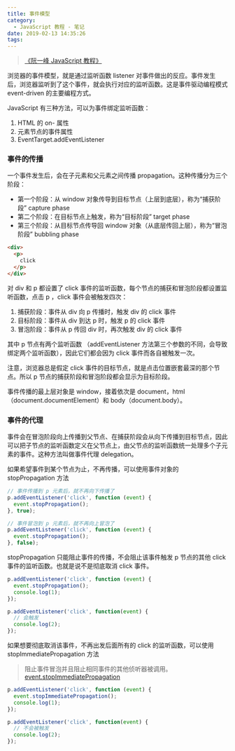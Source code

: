 ```yaml
---
title: 事件模型
category:
  - JavaScript 教程 - 笔记
date: 2019-02-13 14:35:26
tags:
---
```


> [《阮一峰 JavaScript 教程》](https://wangdoc.com/javascript/)

浏览器的事件模型，就是通过监听函数 listener 对事件做出的反应。事件发生后，浏览器监听到了这个事件，就会执行对应的监听函数。这是事件驱动编程模式 event-driven 的主要编程方式。

JavaScript 有三种方法，可以为事件绑定监听函数：

1. HTML 的 on- 属性
2. 元素节点的事件属性
3. EventTarget.addEventListener

### 事件的传播

一个事件发生后，会在子元素和父元素之间传播 propagation。这种传播分为三个阶段：

- 第一个阶段：从 window 对象传导到目标节点（上层到底层），称为“捕获阶段” capture phase
- 第二个阶段：在目标节点上触发，称为“目标阶段” target phase
- 第三个阶段：从目标节点传导回 window 对象（从底层传回上层），称为“冒泡阶段” bubbling phase

```html
<div>
  <p>
    click
  </p>
</div>
```

对 div 和 p 都设置了 click 事件的监听函数，每个节点的捕获和冒泡阶段都设置监听函数，点击 p ，click 事件会被触发四次：

1. 捕获阶段：事件从 div 向 p 传播时，触发 div 的 click 事件
2. 目标阶段：事件从 div 到达 p 时，触发 p 的 click 事件
3. 冒泡阶段：事件从 p 传回 div 时，再次触发 div 的 click 事件

其中 p 节点有两个监听函数 （addEventListener 方法第三个参数的不同，会导致绑定两个监听函数），因此它们都会因为 click 事件而各自被触发一次。

注意，浏览器总是假定 click 事件的目标节点，就是点击位置嵌套最深的那个节点。所以 p 节点的捕获阶段和冒泡阶段都会显示为目标阶段。

事件传播的最上层对象是 window，接着依次是 document，html（document.documentElement）和 body（document.body）。

### 事件的代理

事件会在冒泡阶段向上传播到父节点、在捕获阶段会从向下传播到目标节点，因此可以把子节点的监听函数定义在父节点上，由父节点的监听函数统一处理多个子元素的事件。这种方法叫做事件代理 delegation。

如果希望事件到某个节点为止，不再传播，可以使用事件对象的 stopPropagation 方法

```js
// 事件传播到 p 元素后，就不再向下传播了
p.addEventListener('click', function (event) {
  event.stopPropagation();
}, true);

// 事件冒泡到 p 元素后，就不再向上冒泡了
p.addEventListener('click', function (event) {
  event.stopPropagation();
}, false);
```

stopPropagation 只能阻止事件的传播，不会阻止该事件触发 p 节点的其他 click 事件的监听函数。也就是说不是彻底取消 click 事件。

```js
p.addEventListener('click', function (event) {
  event.stopPropagation();
  console.log(1);
});

p.addEventListener('click', function(event) {
  // 会触发
  console.log(2);
});
```

如果想要彻底取消该事件，不再出发后面所有的 click 的监听函数，可以使用 stopImmediatePropagation 方法

> 阻止事件冒泡并且阻止相同事件的其他侦听器被调用。[event.stopImmediatePropagation](https://developer.mozilla.org/zh-CN/docs/Web/API/Event/stopImmediatePropagation)

```js
p.addEventListener('click', function (event) {
  event.stopImmediatePropagation();
  console.log(1);
});

p.addEventListener('click', function(event) {
  // 不会被触发
  console.log(2);
});
```

